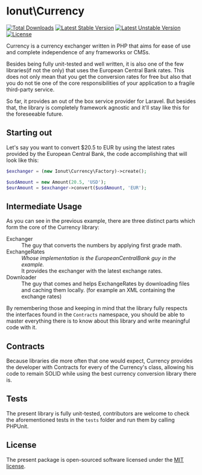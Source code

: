 # Ionut\Currency

[![Total Downloads](https://poser.pugx.org/ionut/currency/d/total.svg)](https://packagist.org/packages/ionut/currency)
[![Latest Stable Version](https://poser.pugx.org/ionut/currency/v/stable.svg)](https://packagist.org/packages/ionut/currency)
[![Latest Unstable Version](https://poser.pugx.org/ionut/currency/v/unstable.svg)](https://packagist.org/packages/ionut/currency)
[![License](https://poser.pugx.org/ionut/currency/license.svg)](https://packagist.org/packages/ionut/currency)

Currency is a currency exchanger written in PHP that aims for ease of use and complete independence of any frameworks or CMSs.

Besides being fully unit-tested and well written, it is also one of the few libraries(if not the only) that uses the European Central Bank rates.
This does not only mean that you get the conversion rates for free but also that you do not tie one of the core responsibilities of your application to a fragile third-party service.

So far, it provides an out of the box service provider for Laravel. But besides that, the library is completely framework agnostic and it'll stay like this for the foreseeable future.

## Starting out

Let's say you want to convert $20.5 to EUR by using the latest rates provided by the European Central Bank, the code accomplishing that will look like this:
```php
$exchanger = (new Ionut\Currency\Factory)->create();

$usdAmount = new Amount(20.5, 'USD');
$eurAmount = $exchanger->convert($usdAmount, 'EUR');
```

## Intermediate Usage

As you can see in the previous example, there are three distinct parts which form the core of the Currency library:
<dl>
  <dt>Exchanger</dt>
  <dd>The guy that converts the numbers by applying first grade math.</dd>
  <dt>ExchangeRates</dt>
  <dd><i>Whose implementation is the EuropeanCentralBank guy in the example.</i> <br/>It provides the exchanger with the latest exchange rates.</dd>
  <dt>Downloader</dt>
  <dd>The guy that comes and helps ExchangeRates by downloading files and caching them locally. (for example an XML containing the exchange rates)</dd>
</dl>

By remembering those and keeping in mind that the library fully respects the interfaces found in the `Contracts` namespace, you should be able to master everything there is to know about this library and write meaningful code with it.

## Contracts
Because libraries die more often that one would expect, Currency provides the developer with Contracts for every of the Currency's class, allowing his code to remain SOLID while using the best currency conversion library there is.

## Tests
The present library is fully unit-tested, contributors are welcome to check the aforementioned tests in the `tests` folder and run them by calling PHPUnit.

## License
The present package is open-sourced software licensed under the [MIT license](http://opensource.org/licenses/MIT).